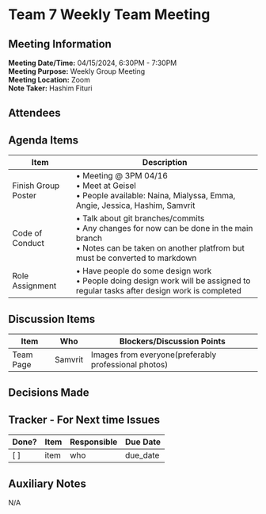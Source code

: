 # Team 7 Weekly Team Meeting

## Meeting Information

**Meeting Date/Time:** 04/15/2024, 6:30PM - 7:30PM <br>
**Meeting Purpose:** Weekly Group Meeting<br>
**Meeting Location:** Zoom <br>
**Note Taker:** Hashim Fituri

## Attendees

## Agenda Items

| Item                | Description                                                                                                                                                               |
| ------------------- | ------------------------------------------------------------------------------------------------------------------------------------------------------------------------- |
| Finish Group Poster | • Meeting @ 3PM 04/16<br>• Meet at Geisel <br>• People available: Naina, Mialyssa, Emma, Angie, Jessica, Hashim, Samvrit                                                  |
| Code of Conduct     | • Talk about git branches/commits <br>• Any changes for now can be done in the main branch <br>• Notes can be taken on another platfrom but must be converted to markdown |
| Role Assignment     | • Have people do some design work <br> • People doing design work will be assigned to regular tasks after design work is completed                                        |

## Discussion Items

| Item      | Who     | Blockers/Discussion Points                           |
| --------- | ------- | ---------------------------------------------------- |
| Team Page | Samvrit | Images from everyone(preferably professional photos) |

## Decisions Made

## Tracker - For Next time Issues

| Done? | Item | Responsible | Due Date |
| ----- | ---- | ----------- | -------- |
| [ ]   | item | who         | due_date |

## Auxiliary Notes

N/A

